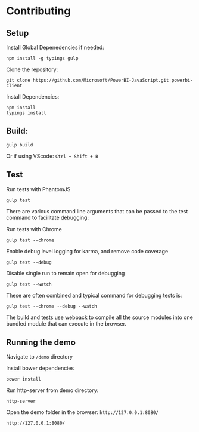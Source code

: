 # Contributing

## Setup

Install Global Depenedencies if needed:
```
npm install -g typings gulp
```

Clone the repository:
```
git clone https://github.com/Microsoft/PowerBI-JavaScript.git powerbi-client
```

Install Dependencies:
```
npm install
typings install
``` 

## Build:
```
gulp build
```
Or if using VScode: `Ctrl + Shift + B`

## Test
Run tests with PhantomJS
```
gulp test
```

There are various command line arguments that can be passed to the test command to facilitate debugging:

Run tests with Chrome
```
gulp test --chrome
```

Enable  debug level logging for karma, and remove code coverage
```
gulp test --debug
```

Disable single run to remain open for debugging
```
gulp test --watch
```

These are often combined and typical command for debugging tests is:
```
gulp test --chrome --debug --watch
```

The build and tests use webpack to compile all the source modules into one bundled module that can execute in the browser.

## Running the demo
Navigate to `/demo` directory

Install bower dependencies
```
bower install
```

Run http-server from demo directory:
```
http-server
```

Open the demo folder in the browser: `http://127.0.0.1:8080/`
```
http://127.0.0.1:8080/
```
